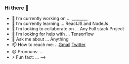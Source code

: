 ### Hi there 👋

- 🔭 I’m currently working on ... ________
- 🌱 I’m currently learning ... ReactJS and NodeJs
- 👯 I’m looking to collaborate on ... Any Full stack Project
- 🤔 I’m looking for help with ... Tensorflow
- 💬 Ask me about ... Anything
- 📫 How to reach me: ...[Gmail](atoppo267@gmail.com) [Twitter](https://twitter.com/toppo__avinash)
- 😄 Pronouns: ...
- ⚡ Fun fact: ...
-->
